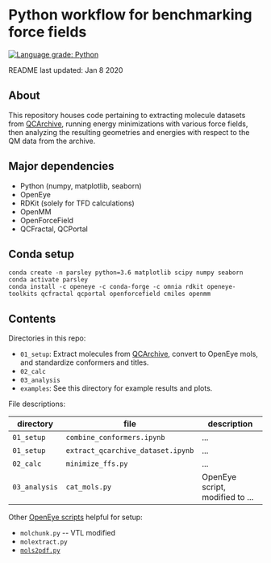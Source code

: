 # Python workflow for benchmarking force fields
[![Language grade: Python](https://img.shields.io/lgtm/grade/python/g/vtlim/benchmarkff.svg?logo=lgtm&logoWidth=18)](https://lgtm.com/projects/g/vtlim/benchmarkff/context:python)

README last updated: Jan 8 2020

## About

This repository houses code pertaining to extracting molecule datasets from [QCArchive](https://qcarchive.molssi.org/), running energy minimizations with various force fields, then analyzing the resulting geometries and energies with respect to the QM data from the archive.

## Major dependencies
* Python (numpy, matplotlib, seaborn)
* OpenEye
* RDKit (solely for TFD calculations)
* OpenMM
* OpenForceField
* QCFractal, QCPortal

## Conda setup
```
conda create -n parsley python=3.6 matplotlib scipy numpy seaborn
conda activate parsley
conda install -c openeye -c conda-forge -c omnia rdkit openeye-toolkits qcfractal qcportal openforcefield cmiles openmm
```

## Contents

Directories in this repo:

* `01_setup`: Extract molecules from [QCArchive](https://qcarchive.molssi.org/), convert to OpenEye mols, and standardize conformers and titles.
* `02_calc`
* `03_analysis`
* `examples`: See this directory for example results and plots.

File descriptions:

| directory   | file                             | description |
|-------------|----------------------------------|-------------|
|`01_setup`   |`combine_conformers.ipynb`        | ...         |
|`01_setup`   |`extract_qcarchive_dataset.ipynb` | ...         |
|`02_calc`    |`minimize_ffs.py`                 | ...         |
|`03_analysis`|`cat_mols.py`                     |OpenEye script, modified to ... |

Other [OpenEye scripts](https://docs.eyesopen.com/toolkits/python/oechemtk/oechem_examples_summary.html) helpful for setup:
* `molchunk.py` -- VTL modified
* `molextract.py`
* [`mols2pdf.py`](https://docs.eyesopen.com/toolkits/python/_downloads/mols2pdf.py)

